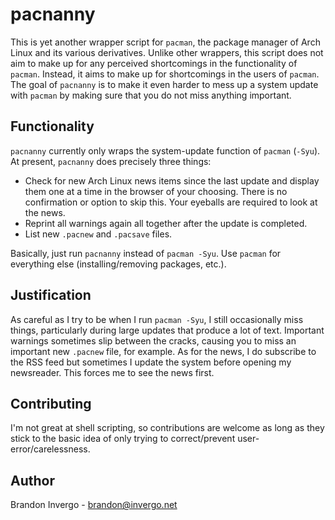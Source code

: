 # pacnanny

This is yet another wrapper script for `pacman`, the package manager
of Arch Linux and its various derivatives. Unlike other wrappers, this
script does not aim to make up for any perceived shortcomings in the
functionality of `pacman`. Instead, it aims to make up for
shortcomings in the users of `pacman`. The goal of `pacnanny` is to
make it even harder to mess up a system update with `pacman` by making
sure that you do not miss anything important.

## Functionality

`pacnanny` currently only wraps the system-update function of `pacman`
(`-Syu`). At present, `pacnanny` does precisely three things:

* Check for new Arch Linux news items since the last update and
  display them one at a time in the browser of your choosing. There is
  no confirmation or option to skip this. Your eyeballs are required
  to look at the news.
* Reprint all warnings again all together after the update is
  completed.
* List new `.pacnew` and `.pacsave` files.

Basically, just run `pacnanny` instead of `pacman -Syu`. Use `pacman`
for everything else (installing/removing packages, etc.).

## Justification

As careful as I try to be when I run `pacman -Syu`, I still
occasionally miss things, particularly during large updates that
produce a lot of text. Important warnings sometimes slip between the
cracks, causing you to miss an important new `.pacnew` file, for
example. As for the news, I do subscribe to the RSS feed but sometimes
I update the system before opening my newsreader. This forces me to
see the news first.

## Contributing

I'm not great at shell scripting, so contributions are welcome as long
as they stick to the basic idea of only trying to correct/prevent
user-error/carelessness.

## Author

Brandon Invergo - <brandon@invergo.net>
